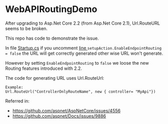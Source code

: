 # WebAPIRoutingDemo
After upgrading to Asp.Net Core 2.2 (from Asp.Net Core 2.1), Url.RouteURL seems to be broken.

This repo has code to demonstrate the issue. 

In file [Startup.cs](https://github.com/nimeshdhruve/WebAPIRoutingDemo/blob/master/WebApiDemo/Startup.cs) if you uncomment [line ](https://github.com/nimeshdhruve/WebAPIRoutingDemo/blob/master/WebApiDemo/Startup.cs#L30) `setupAction.EnableEndpointRouting = false` the URL will get correctly generated other wise URL won't generate. 

However by setting `EnableEndpointRouting` to `false` we loose the new Routing features introduced with 2.2.

The code for generating URL uses Url.RouteUrl:
```
Example: 
Url.RouteUrl("ControllerOnlyRouteName", new { controller= "MyApi"})
```



Referred in:
 - https://github.com/aspnet/AspNetCore/issues/4556
 - https://github.com/aspnet/Docs/issues/9886
